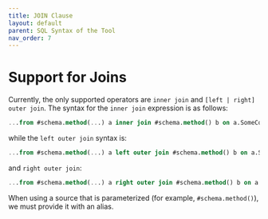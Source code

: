 ```yaml
---
title: JOIN Clause
layout: default
parent: SQL Syntax of the Tool
nav_order: 7
---
```


# Support for Joins

Currently, the only supported operators are `inner join` and `[left | right] outer join`. The syntax for the `inner join` expression is as follows:

```sql
...from #schema.method(...) a inner join #schema.method() b on a.SomeColumn = b.SomeOtherColumn where ...
```

while the `left outer join` syntax is:

```sql
...from #schema.method(...) a left outer join #schema.method() b on a.SomeColumn = b.SomeOtherColumn where ...
```

and `right outer join`:

```sql
...from #schema.method(...) a right outer join #schema.method() b on a.SomeColumn = b.SomeOtherColumn where ...
```

When using a source that is parameterized (for example, `#schema.method()`), we must provide it with an alias.
